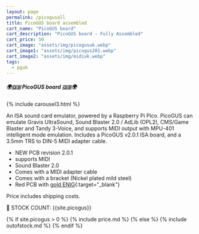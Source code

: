 ```yaml
---
layout: page
permalink: /picogusall
title: PicoGUS board assembled
cart_name: "PicoGUS board"
cart_description: "PicoGUS board - Fully Assembled"
cart_price: 50
cart_image: "assets/img/picogusuk.webp"
cart_image1: "assets/img/picogus201.webp"
cart_image2: "assets/img/midiuk.webp"
tags: 
  - pguk
---
```


##### 🌍🇬🇧 PicoGUS board 🇬🇧🌍

{% include carousel3.html %}

An ISA sound card emulator, powered by a Raspberry Pi Pico. PicoGUS can emulate Gravis UltraSound, Sound Blaster 2.0 / AdLib (OPL2), CMS/Game Blaster and Tandy 3-Voice, and supports MIDI output with MPU-401 intelligent mode emulation. Includes a PicoGUS v2.0.1 ISA board, and a 3.5mm TRS to DIN-5 MIDI adapter cable.

* NEW PCB revision 2.0.1
* supports MIDI
* Sound Blaster 2.0
* Comes with a MIDI adapter cable
* Comes with a bracket (Nickel plated mild steel)
* Red PCB with [gold ENIG](https://en.wikipedia.org/wiki/Electroless_nickel_immersion_gold){:target="_blank"}

Price includes shipping costs.

&#128221; STOCK COUNT: {{site.picogus}}

{% if site.picogus > 0 %}
{% include price.md %}
{% else %}
{% include outofstock.md %}
{% endif %}